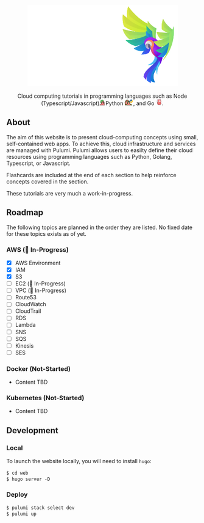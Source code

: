 <p align="center">
  <img alt="Tech Squawks" src="./images/logo.svg">
</p>

<p align="center">
Cloud computing tutorials in programming languages such as Node (Typescript/Javascript)<img   height="16" alt="Tech Squawks" src="./images/nodeparrot.gif", <br/>Python <img  height="16" alt="Tech Squawks" src="./images/pythonparrot.gif">, and Go <img  height="16" alt="Tech Squawks" src="./images/partygopher.gif">.
</p>

## About

The aim of this website is to present cloud-computing concepts using small, self-contained web apps. To achieve this, 
cloud infrastructure and services are managed with Pulumi. Pulumi allows users to easilty define their cloud resources 
using programming languages such as Python, Golang, Typescript, or Javascript. 

Flashcards are included at the end of each section to help reinforce concepts covered in the section.

These tutorials are very much a work-in-progress.

## Roadmap

The following topics are planned in the order they are listed. No fixed date for these topics exists as of yet.

### AWS (🚧 In-Progress)
- [x] AWS Environment 
- [x] IAM
- [x] S3
- [ ] EC2 (🚧 In-Progress)
- [ ] VPC (🚧 In-Progress)
- [ ] Route53
- [ ] CloudWatch
- [ ] CloudTrail
- [ ] RDS
- [ ] Lambda
- [ ] SNS
- [ ] SQS
- [ ] Kinesis
- [ ] SES

### Docker (Not-Started)
- Content TBD

### Kubernetes (Not-Started)
- Content TBD

## Development

### Local

To launch the website locally, you will need to install `hugo`:

```
$ cd web
$ hugo server -D
```

### Deploy

```
$ pulumi stack select dev
$ pulumi up
```
